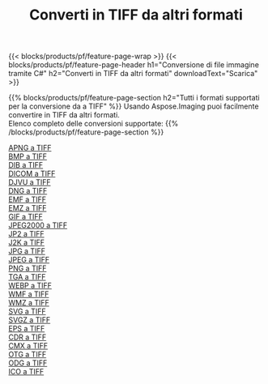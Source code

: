 ﻿---
title: Converti in TIFF da altri formati 
weight: 3920
url: /it/net/conversion/to/tiff 
lang: it
langdirlevel: 2
locales: zh-hans,ja,it,ru,de,es,fr,nl,id,lt,pl,pt,vi,tr,ko,zh-hant,ar,hi,th,sv,cs,uk,he
description: Usando Aspose.Imaging puoi facilmente convertire in TIFF da altri formati
---

{{< blocks/products/pf/feature-page-wrap >}}
{{< blocks/products/pf/feature-page-header h1="Conversione di file immagine tramite C#" h2="Converti in TIFF da altri formati" downloadText="Scarica" >}}


{{% blocks/products/pf/feature-page-section  h2="Tutti i formati supportati per la conversione da a TIFF" %}}
Usando Aspose.Imaging puoi facilmente convertire in TIFF da altri formati.
<br/>
Elenco completo delle conversioni supportate:
{{% /blocks/products/pf/feature-page-section %}}
<div class="container-fluid productfamilypage bg-gray">
    <div class="convertypes bg-gray agp-content section">
        <div class="container">
		<div class="row other-converters">
		    <div class='col-md-2 other-converter remove-lp remove-rp'><a href="/imaging/it/net/conversion/apng-to-tiff" >APNG a TIFF</a></div>
<div class='col-md-2 other-converter remove-lp remove-rp'><a href="/imaging/it/net/conversion/bmp-to-tiff" >BMP a TIFF</a></div>
<div class='col-md-2 other-converter remove-lp remove-rp'><a href="/imaging/it/net/conversion/dib-to-tiff" >DIB a TIFF</a></div>
<div class='col-md-2 other-converter remove-lp remove-rp'><a href="/imaging/it/net/conversion/dicom-to-tiff" >DICOM a TIFF</a></div>
<div class='col-md-2 other-converter remove-lp remove-rp'><a href="/imaging/it/net/conversion/djvu-to-tiff" >DJVU a TIFF</a></div>
<div class='col-md-2 other-converter remove-lp remove-rp'><a href="/imaging/it/net/conversion/dng-to-tiff" >DNG a TIFF</a></div>
<div class='col-md-2 other-converter remove-lp remove-rp'><a href="/imaging/it/net/conversion/emf-to-tiff" >EMF a TIFF</a></div>
<div class='col-md-2 other-converter remove-lp remove-rp'><a href="/imaging/it/net/conversion/emz-to-tiff" >EMZ a TIFF</a></div>
<div class='col-md-2 other-converter remove-lp remove-rp'><a href="/imaging/it/net/conversion/gif-to-tiff" >GIF a TIFF</a></div>
<div class='col-md-2 other-converter remove-lp remove-rp'><a href="/imaging/it/net/conversion/jpeg2000-to-tiff" >JPEG2000 a TIFF</a></div>
<div class='col-md-2 other-converter remove-lp remove-rp'><a href="/imaging/it/net/conversion/jp2-to-tiff" >JP2 a TIFF</a></div>
<div class='col-md-2 other-converter remove-lp remove-rp'><a href="/imaging/it/net/conversion/j2k-to-tiff" >J2K a TIFF</a></div>
<div class='col-md-2 other-converter remove-lp remove-rp'><a href="/imaging/it/net/conversion/jpg-to-tiff" >JPG a TIFF</a></div>
<div class='col-md-2 other-converter remove-lp remove-rp'><a href="/imaging/it/net/conversion/jpeg-to-tiff" >JPEG a TIFF</a></div>
<div class='col-md-2 other-converter remove-lp remove-rp'><a href="/imaging/it/net/conversion/png-to-tiff" >PNG a TIFF</a></div>
<div class='col-md-2 other-converter remove-lp remove-rp'><a href="/imaging/it/net/conversion/tga-to-tiff" >TGA a TIFF</a></div>
<div class='col-md-2 other-converter remove-lp remove-rp'><a href="/imaging/it/net/conversion/webp-to-tiff" >WEBP a TIFF</a></div>
<div class='col-md-2 other-converter remove-lp remove-rp'><a href="/imaging/it/net/conversion/wmf-to-tiff" >WMF a TIFF</a></div>
<div class='col-md-2 other-converter remove-lp remove-rp'><a href="/imaging/it/net/conversion/wmz-to-tiff" >WMZ a TIFF</a></div>
<div class='col-md-2 other-converter remove-lp remove-rp'><a href="/imaging/it/net/conversion/svg-to-tiff" >SVG a TIFF</a></div>
<div class='col-md-2 other-converter remove-lp remove-rp'><a href="/imaging/it/net/conversion/svgz-to-tiff" >SVGZ a TIFF</a></div>
<div class='col-md-2 other-converter remove-lp remove-rp'><a href="/imaging/it/net/conversion/eps-to-tiff" >EPS a TIFF</a></div>
<div class='col-md-2 other-converter remove-lp remove-rp'><a href="/imaging/it/net/conversion/cdr-to-tiff" >CDR a TIFF</a></div>
<div class='col-md-2 other-converter remove-lp remove-rp'><a href="/imaging/it/net/conversion/cmx-to-tiff" >CMX a TIFF</a></div>
<div class='col-md-2 other-converter remove-lp remove-rp'><a href="/imaging/it/net/conversion/otg-to-tiff" >OTG a TIFF</a></div>
<div class='col-md-2 other-converter remove-lp remove-rp'><a href="/imaging/it/net/conversion/odg-to-tiff" >ODG a TIFF</a></div>
<div class='col-md-2 other-converter remove-lp remove-rp'><a href="/imaging/it/net/conversion/ico-to-tiff" >ICO a TIFF</a></div>
                </div>
        </div>
    </div>
</div>
<br/>

